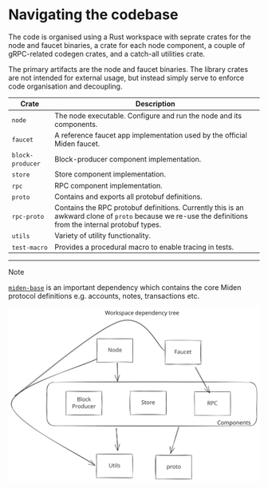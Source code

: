 # Navigating the codebase

The code is organised using a Rust workspace with seprate crates for the node and faucet binaries, a crate for each node
component, a couple of gRPC-related codegen crates, and a catch-all utilities crate.

The primary artifacts are the node and faucet binaries. The library crates are not intended for external usage, but
instead simply serve to enforce code organisation and decoupling.

| Crate            | Description                                                                                                                                              |
| ---------------- | -------------------------------------------------------------------------------------------------------------------------------------------------------- |
| `node`           | The node executable. Configure and run the node and its components.                                                                                      |
| `faucet`         | A reference faucet app implementation used by the official Miden faucet.                                                                                 |
| `block-producer` | Block-producer component implementation.                                                                                                                 |
| `store`          | Store component implementation.                                                                                                                          |
| `rpc`            | RPC component implementation.                                                                                                                            |
| `proto`          | Contains and exports all protobuf definitions.                                                                                                           |
| `rpc-proto`      | Contains the RPC protobuf definitions. Currently this is an awkward clone of `proto` because we re-use the definitions from the internal protobuf types. |
| `utils`          | Variety of utility functionality.                                                                                                                        |
| `test-macro`     | Provides a procedural macro to enable tracing in tests.                                                                                                  |


-------

> [!NOTE]
> [`miden-base`](https://github.com/0xPolygonMiden/miden-base) is an important dependency which
> contains the core Miden protocol definitions e.g. accounts, notes, transactions etc.

![workspace dependency tree](../resources/workspace_tree.svg)
